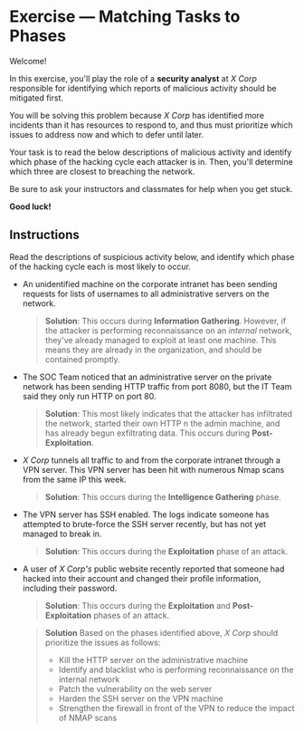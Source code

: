 # Exercise — Matching Tasks to Phases

Welcome!

In this exercise, you'll play the role of a **security analyst** at _X Corp_ responsible for identifying which reports of malicious activity should be mitigated first.

You will be solving this problem because _X Corp_ has identified more incidents than it has resources to respond to, and thus must prioritize which issues to address now and which to defer until later.

Your task is to read the below descriptions of malicious activity and identify which phase of the hacking cycle each attacker is in. Then, you'll determine which three are closest to breaching the network.

Be sure to ask your instructors and classmates for help when you get stuck.

**Good luck!**

## Instructions
Read the descriptions of suspicious activity below, and identify which phase of the hacking cycle each is most likely to occur.

- An unidentified machine on the corporate intranet has been sending requests for lists of usernames to all administrative servers on the  network.
  > **Solution**: This occurs during **Information Gathering**. However, if the attacker is performing reconnaissance on an _internal_ network, they've already managed to exploit at least one machine. This means they are already in the organization, and should be contained promptly.

- The SOC Team noticed that an administrative server on the private network has been sending HTTP traffic from port 8080, but the IT Team said they only run HTTP on port 80.
  > **Solution**: This most likely indicates that the attacker has infiltrated the network, started their own HTTP n the admin machine, and has already begun exfiltrating data. This occurs during **Post-Exploitation**.

- _X Corp_ tunnels all traffic to and from the corporate intranet through a VPN server. This VPN server has been hit with numerous Nmap scans from the same IP this week.
  > **Solution**: This occurs during the **Intelligence Gathering** phase.

- The VPN server has SSH enabled. The logs indicate someone has attempted to brute-force the SSH server recently, but has not yet managed to break in.
  > **Solution**: This occurs during the **Exploitation** phase of an attack.

- A user of _X Corp's_ public website recently reported that someone had hacked into their account and changed their profile information, including their password.
  > **Solution**: This occurs during the **Exploitation** and **Post-Exploitation** phases of an attack.

  > **Solution**
  > Based on the phases identified above, _X Corp_ should prioritize the issues as follows:
  >   - Kill the HTTP server on the administrative machine
  >   - Identify and blacklist who is performing reconnaissance on the internal network
  >   - Patch the vulnerability on the web server
  >   - Harden the SSH server on the VPN machine
  >   - Strengthen the firewall in front of the VPN to reduce the impact of NMAP scans
